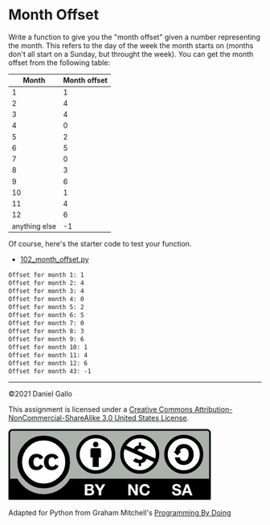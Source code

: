 # Month Offset

Write a function to give you the "month offset" given a number
representing the month. This refers to the day of the week the month starts on (months don't all start on a Sunday, but throught the week). You can get the month offset from the following table:


| Month | Month offset |
| - | - |
| 1 |1 |
| 2 |4 |
| 3 |4 |
| 4 |0 |
| 5 |2 |
| 6 |5 |
| 7 |0 |
| 8 |3 |
| 9 |6 |
| 10 | 1 |
| 11 | 4 |
| 12 | 6 |
| anything else | -1 |

Of course, here's the starter code to test your function.


* [102_month_offset.py](examples/102_month_offset.py)

```
Offset for month 1: 1
Offset for month 2: 4
Offset for month 3: 4
Offset for month 4: 0
Offset for month 5: 2
Offset for month 6: 5
Offset for month 7: 0
Offset for month 8: 3
Offset for month 9: 6
Offset for month 10: 1
Offset for month 11: 4
Offset for month 12: 6
Offset for month 43: -1

```

---


©2021 Daniel Gallo


This assignment is licensed under a
[Creative Commons Attribution-NonCommercial-ShareAlike 3.0 United States License](https://creativecommons.org/licenses/by-nc-sa/3.0/us/deed.en_US).  

![Creative Commons License](images/by-nc-sa.png)





Adapted for Python from Graham Mitchell's [Programming By Doing](https://programmingbydoing.com/)